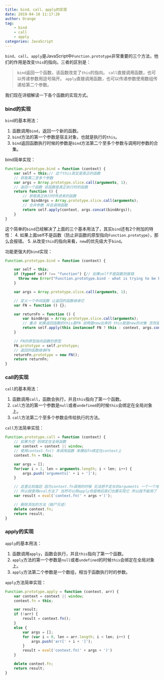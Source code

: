 ```yaml
---
title: bind、call、apply的实现
date: 2019-04-18 11:17:28
author: Orange
tag:
	- bind
	- call
	- apply
categories: JavaScript
---
```


`bind`、`call`、`apply`是JavaScript中`Function.prototype`非常重要的三个方法，他们的作用是改变`this`的指向。三者的区别是：

> `bind`返回一个函数，该函数改变了`this`的指向。
> `call`直接调用函数，也可以传递参数用逗号隔开。
> `apply`直接调用函数，也可以传递参数使用数组传递给第二个参数。

我们现在详细解读一下各个函数的实现方式。

### bind的实现 ###

`bind`的基本用法：
1. 函数调用`bind`，返回一个新的函数。
2. `bind`方法的第一个参数是宿主对象，也就是执行的`this`。
3. `bind`返回函数执行时候的参数是`bind`方法第二个至多个参数与调用时参数的合集。

bind简单实现：
```JavaScript
Function.prototype.bind = function (context) {
    var self = this;// 这个this其实是真正的函数
    // 获取第二至多个参数
    var args = Array.prototype.slice.call(arguments, 1);
    // 返回一个函数 该函数是真正执行时的函数
    return function () {
        // 获取真正执行时传进来的函数
        var bindArgs = Array.prototype.slice.call(arguments);
        // 合并参数 并且调用函数
        return self.apply(context, args.concat(bindArgs));
    }
}
```

这个简单的`bind`已经解决了上面的三个基本用法了，其实`bind`还有2个附加的特性：
4. 如果上面self不是函数（防止非函数的原型指向`Function.prototype`），那么会报错。
5. 从改变`this`的指向来看，`new`的优先级大于`bind`。

功能更强大的`bind`实现：
```JavaScript
Function.prototype.bind = function (context) {

    var self = this;
    if (typeof self !== "function") {// 如果self不是函数则报错
      throw new Error("Function.prototype.bind - what is trying to be bound is not callable");
    }

    var args = Array.prototype.slice.call(arguments, 1);

    // 定义一个中间函数 让返回的函数继承它
    var FN = function () {};

    var returnFn = function () {
        var bindArgs = Array.prototype.slice.call(arguments);
        // 重点 如果返回函数的this是FN 说明是new出来的 this就是new的对象 否则是context
        return self.apply(this instanceof FN ? this : context, args.concat(bindArgs));
    }

    // FN的原型指向函数的原型
    FN.prototype = self.prototype;
    // 返回的函数继承FN
    returnFn.prototype = new FN();
    return returnFn;
}
```

### call的实现 ###

`call`的基本用法：
1. 函数调用`call`，函数会执行，并且`this`指向了第一个函数。
2. `call`方法的第一个参数是`null`或者`undefined`的时候`this`会绑定在全局对象上。
3. `call`方法第二个至多个参数会传给执行的方法。

`call`方法简单实现：
```JavaScript
Function.prototype.call = function (context) {
    // 如果为空 则绑定在全局函数
    var context = context || window;
    // 使用context.fn() 来调用函数 来模拟fn绑定在context上
    context.fn = this;

    var args = [];
    for(var i = 1, len = arguments.length; i < len; i++) {
        args.push('arguments[' + i + ']');
    }

    // 这里比较尴尬 因为context.fn调用的时候 无法把不定长的arguments 一个一个地传进去
    // 所以就使用eval方法了 当然可以用apply但是稍后我们也要实现它 所以就不能用了
    var result = eval('context.fn(' + args +')');

    // 删除添加的方法（毁尸灭迹）
    delete context.fn;
    return result;
}
```

### apply的实现 ###

`apply`的基本用法：
1. 函数调用`apply`，函数会执行，并且`this`指向了第一个函数。
2. `apply`方法的第一个参数是`null`或者`undefined`的时候`this`会绑定在全局对象上。
3. `apply`方法第二个参数是一个数组，相当于函数执行时的参数。

`apply`方法简单实现：
```JavaScript
Function.prototype.apply = function (context, arr) {
    var context = context || window;
    context.fn = this;

    var result;
    if (!arr) {
        result = context.fn();
    }
    else {
        var args = [];
        for (var i = 0, len = arr.length; i < len; i++) {
            args.push('arr[' + i + ']');
        }
        result = eval('context.fn(' + args + ')')
    }

    delete context.fn;
    return result;
}
```
